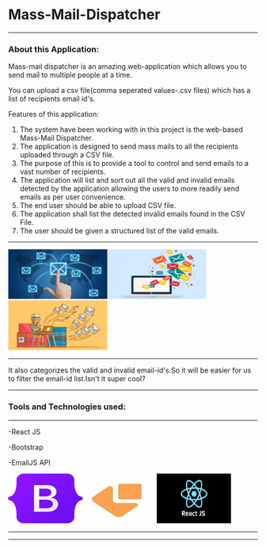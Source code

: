 #  **Mass-Mail-Dispatcher**

---
### **About this Application:**

Mass-mail dispatcher is an amazing web-application which allows you to send mail to multiple people at a time.

You can upload a csv file(comma seperated values-.csv files) which has a list of recipients email id's.

Features of this application:
1. The system have been working with in this project is the web-based Mass-Mail
Dispatcher.
2. The application is designed to send mass mails to all the recipients uploaded through a
CSV file.
3. The purpose of this is to provide a tool to control and send emails to a vast number of
recipients.
4. The application will list and sort out all the valid and invalid emails detected by the
application allowing the users to more readily send emails as per user convenience.
5. The end user should be able to upload CSV file.
6. The application shall list the detected invalid emails found in the CSV File.
7. The user should be given a structured list of the valid emails.

---


<img width="200"  height="100" src="./extras/mail1.jpg"/><img width="200"  height="100" src="./extras/mail2.webp"><img width="200"  height="100" src="./extras/mail3.png">

---


It also categorizes the valid and invalid email-id's.So it will be easier for us to filter the email-id list.Isn't it super cool?

---

### **Tools and Technologies used:**

---

  -React JS

 -Bootstrap

 -EmailJS API



<img width="150"  height="100" src="./extras/bootstrap.png"><img width="150"  height="100" src="./extras/emailjs.jpg"><img width="150"  height="100" src="./extras/react.png">

---










---

